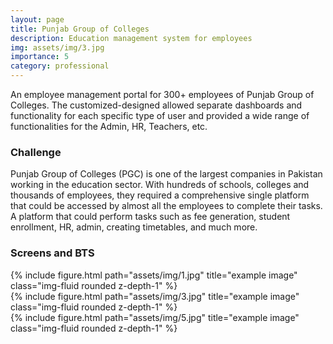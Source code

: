 ```yaml
---
layout: page
title: Punjab Group of Colleges
description: Education management system for employees
img: assets/img/3.jpg
importance: 5
category: professional
---
```


An employee management portal for 300+ employees of Punjab Group of Colleges. The customized-designed allowed separate dashboards and functionality for each specific type of user and provided a wide range of functionalities for the Admin, HR, Teachers, etc.

### Challenge
Punjab Group of Colleges (PGC) is one of the largest companies in Pakistan working in the education sector. With hundreds of schools, colleges and thousands of employees, they required a comprehensive single platform that could be accessed by almost all the employees to complete their tasks. A platform that could perform tasks such as fee generation, student enrollment, HR, admin, creating timetables, and much more. 

### Screens and BTS

<div class="row">
    <div class="col-sm mt-3 mt-md-0">
        {% include figure.html path="assets/img/1.jpg" title="example image" class="img-fluid rounded z-depth-1" %}
    </div>
    <div class="col-sm mt-3 mt-md-0">
        {% include figure.html path="assets/img/3.jpg" title="example image" class="img-fluid rounded z-depth-1" %}
    </div>
    <div class="col-sm mt-3 mt-md-0">
        {% include figure.html path="assets/img/5.jpg" title="example image" class="img-fluid rounded z-depth-1" %}
    </div>
</div>
